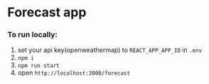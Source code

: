 # Forecast app

### To run locally:
1. set your api key(openweathermap) to `REACT_APP_APP_ID` in `.env`
2. `npm i`
3. `npm run start`
4. open `http://localhost:3000/forecast`
